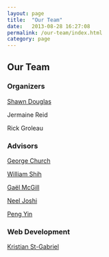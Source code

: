 ```yaml
---
layout: page
title:  "Our Team"
date:   2013-08-28 16:27:08
permalink: /our-team/index.html
category: page
---
```




## Our Team


### Organizers

[Shawn Douglas](http://shawndouglas.com/)

Jermaine Reid

Rick Groleau

### Advisors

[George Church](http://arep.med.harvard.edu/)

[William Shih](http://research2.dfci.harvard.edu/shih/)

[Gaël McGill](http://www.digizyme.com/about/team.html)

[Neel Joshi](http://www.joshigroup.seas.harvard.edu/)

[Peng Yin](http://yin.hms.harvard.edu/)

### Web Development

[Kristian St-Gabriel](http://wall.hms.harvard.edu/people/kristian-st-gabriel)

